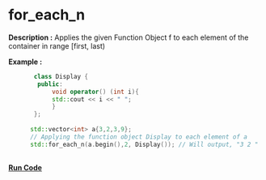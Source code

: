 # for_each_n

**Description :**  Applies the given Function Object f to each element of the container in range [first, last)
 
**Example :**
```cpp
       class Display {
        public: 
            void operator() (int i){ 
            std::cout << i << " ";
            }
       };
       
      std::vector<int> a{3,2,3,9};
      // Applying the function object Display to each element of a 
      std::for_each_n(a.begin(),2, Display()); // Will output, "3 2 "
      
```
**[Run Code](https://rextester.com/CTXL35674)**
